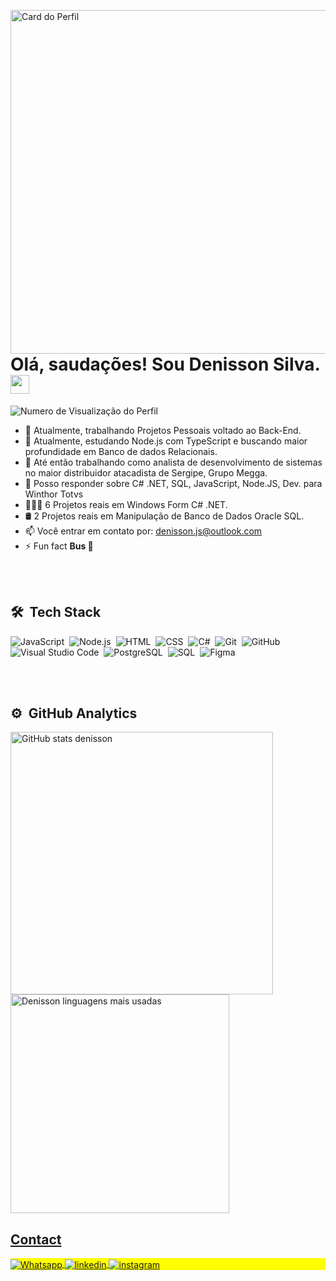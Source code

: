 <p><img align="right" height="550em"    src="https://raw.githubusercontent.com/gist/denissonjs/b63c4f4817aa9de8e5fa10509cff1218/raw/83e198d8d080bd8c2c0194fbc5d4e9d7e56e77d6/githubcard.svg" alt="Card do Perfil">
</p>
    <h1>Olá, saudações! Sou Denisson Silva. <img src="https://raw.githubusercontent.com/kaueMarques/kaueMarques/master/hi.gif" width="30px"/></h1>
    <p align="left"><img src="https://komarev.com/ghpvc/?username=denissonjs&amp;color=blue" alt="Numero de Visualização do Perfil"/></p>
    
- 🔭 Atualmente, trabalhando Projetos Pessoais voltado ao Back-End.
- 🌱 Atualmente, estudando Node.js com TypeScript e buscando maior profundidade em Banco de dados Relacionais.
- 👯 Até então trabalhando como analista de desenvolvimento de sistemas no maior distribuidor atacadista de Sergipe, Grupo Megga.
- 💬 Posso responder sobre C# .NET, SQL, JavaScript, Node.JS, Dev. para Winthor Totvs
- 👨🏽‍💻 6 Projetos reais em Windows Form C# .NET.   
- 🛢️ 2 Projetos reais em Manipulação de Banco de Dados Oracle SQL.
- 📫 Você entrar em contato por: denisson.js@outlook.com
- ⚡ Fun fact **Bus 🚌**

<br><br>

## 🛠 &nbsp;Tech Stack

![JavaScript](https://img.shields.io/badge/-JavaScript-05122A?style=flat&logo=javascript)&nbsp;
![Node.js](https://img.shields.io/badge/-Node.js-05122A?style=flat&logo=node.js)&nbsp;
![HTML](https://img.shields.io/badge/-HTML-05122A?style=flat&logo=HTML5)&nbsp;
![CSS](https://img.shields.io/badge/-CSS-05122A?style=flat&logo=CSS3&logoColor=1572B6)&nbsp;
![C#](https://img.shields.io/badge/-CS-05122A?style=flat&logo=csharp)&nbsp;
![Git](https://img.shields.io/badge/-Git-05122A?style=flat&logo=git)&nbsp;
![GitHub](https://img.shields.io/badge/-GitHub-05122A?style=flat&logo=github)&nbsp;
![Visual Studio Code](https://img.shields.io/badge/-Visual%20Studio%20Code-05122A?style=flat&logo=visual-studio-code&logoColor=007ACC)&nbsp;
![PostgreSQL](https://img.shields.io/badge/-PostgreSQL-05122A?style=flat&logo=postgresql)&nbsp;
![SQL](https://img.shields.io/badge/-Oracle-05122A?style=flat&logo=oracle)&nbsp;
![Figma](https://img.shields.io/badge/-Figma-05122A?style=flat&logo=Figma)&nbsp;

<br><br>

## ⚙️ &nbsp;GitHub Analytics

<div>
  <a href="https://github.com/denissonjs">
  <img width="420em" src="https://github-readme-stats.vercel.app/api?username=denissonjs&show_icons=true&theme=react" alt="GitHub stats denisson"/>
  <img width="350em" src="https://github-readme-stats.vercel.app/api/top-langs/?username=denissonjs&layout=compact&theme=react" alt="Denisson linguagens mais usadas"/>
</div>



## Contact

<p align="left" style="background:yellow">
<a href="" target="_blank">
  <img align="center" src="https://img.shields.io/badge/-Denisson%20Silva-05122A?style=flat&logo=whatsapp" alt="Whatsapp"/>  
</a>
<a href="https://www.linkedin.com/in/denissonjs/" target="_blank">
  <img align="center" src="https://img.shields.io/badge/-denissonjs-05122A?style=flat&logo=linkedin" alt="linkedin"/>
</a>
<a href="https://instagram.com/denisson.js" target="_blank">
 <img align="center" src="https://img.shields.io/badge/-denissonjs-05122A?style=flat&logo=instagram" alt="instagram"/>
</a>
</p>
